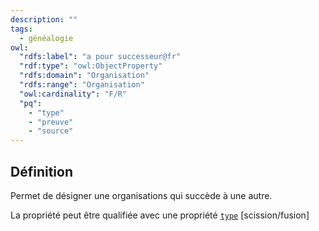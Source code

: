 ```yaml
---
description: ""
tags:
  - généalogie
owl:
  "rdfs:label": "a pour successeur@fr"
  "rdf:type": "owl:ObjectProperty"
  "rdfs:domain": "Organisation"
  "rdfs:range": "Organisation"
  "owl:cardinality": "F/R"
  "pq":
    - "type"
    - "preuve"
    - "source"
---
```


<OntologyTable frontMatter={frontMatter}/>

## Définition

Permet de désigner une organisations qui succède à une autre.

La propriété peut être qualifiée avec une propriété [`type`](type.md) [scission/fusion]
